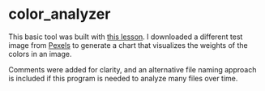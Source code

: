 # color_analyzer

This basic tool was built with [this lesson](https://towardsdatascience.com/building-an-image-color-analyzer-using-python-12de6b0acf74). I downloaded a different test image from [Pexels](https://www.pexels.com/) to generate a chart that visualizes the weights of the colors in an image. 

Comments were added for clarity, and an alternative file naming approach is included if this program is needed to analyze many files over time. 